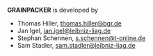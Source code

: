 **GRAINPACKER** is developed by

* Thomas Hiller, thomas.hiller@bgr.de
* Jan Igel, jan.igel@leibniz-liag.de
* Stephan Schennen, s.schennen@t-online.de
* Sam Stadler, sam.stadler@leibniz-liag.de